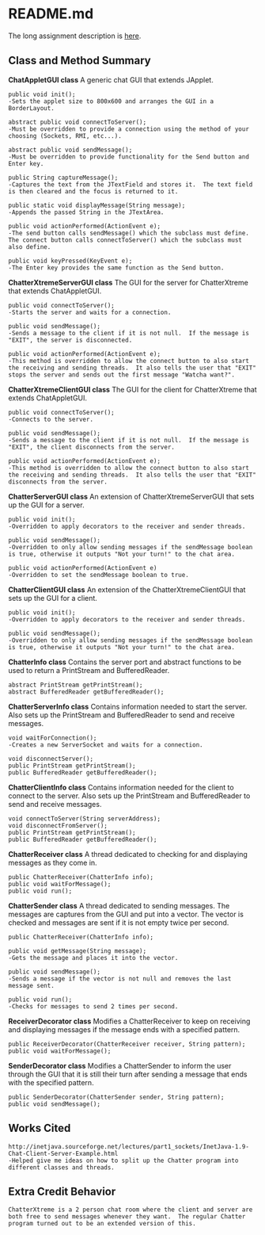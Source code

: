 # README.md

The long assignment description is [here](http://bc-cisc3120-f14.github.io/project2-chatter).

## Class and Method Summary
**ChatAppletGUI class**
	A generic chat GUI that extends JApplet.
	
	public void init();
	-Sets the applet size to 800x600 and arranges the GUI in a BorderLayout.
	
	abstract public void connectToServer();
	-Must be overridden to provide a connection using the method of your choosing (Sockets, RMI, etc...).
	
	abstract public void sendMessage();
	-Must be overridden to provide functionality for the Send button and Enter key.
	
	public String captureMessage();
	-Captures the text from the JTextField and stores it.  The text field is then cleared and the focus is returned to it.
	
	public static void displayMessage(String message);
	-Appends the passed String in the JTextArea.
	
	public void actionPerformed(ActionEvent e);
	-The send button calls sendMessage() which the subclass must define.  The connect button calls connectToServer() which the subclass must also define.
	
	public void keyPressed(KeyEvent e);
	-The Enter key provides the same function as the Send button. 
	
**ChatterXtremeServerGUI class**
	The GUI for the server for ChatterXtreme that extends ChatAppletGUI.
	
	public void connectToServer();
	-Starts the server and waits for a connection.
	
	public void sendMessage();
	-Sends a message to the client if it is not null.  If the message is "EXIT", the server is disconnected.
	
	public void actionPerformed(ActionEvent e);
	-This method is overridden to allow the connect button to also start the receiving and sending threads.  It also tells the user that "EXIT" stops the server and sends out the first message "Watcha want?".
	
**ChatterXtremeClientGUI class**
	The GUI for the client for ChatterXtreme that extends ChatAppletGUI.
	
	public void connectToServer();
	-Connects to the server.
	
	public void sendMessage();
	-Sends a message to the client if it is not null.  If the message is "EXIT", the client disconnects from the server.
	
	public void actionPerformed(ActionEvent e);
	-This method is overridden to allow the connect button to also start the receiving and sending threads.  It also tells the user that "EXIT" disconnects from the server.
	
**ChatterServerGUI class**
	An extension of ChatterXtremeServerGUI that sets up the GUI for a server.
	
	public void init();
	-Overridden to apply decorators to the receiver and sender threads.
	
	public void sendMessage();
	-Overridden to only allow sending messages if the sendMessage boolean is true, otherwise it outputs "Not your turn!" to the chat area.
	
	public void actionPerformed(ActionEvent e)
	-Overridden to set the sendMessage boolean to true.
	
**ChatterClientGUI class**
	An extension of the ChatterXtremeClientGUI that sets up the GUI for a client.
	
	public void init();
	-Overridden to apply decorators to the receiver and sender threads.
	
	public void sendMessage();
	-Overridden to only allow sending messages if the sendMessage boolean is true, otherwise it outputs "Not your turn!" to the chat area.
	
**ChatterInfo class**
	Contains the server port and abstract functions to be used to return a PrintStream and BufferedReader.
	
	abstract PrintStream getPrintStream();
	abstract BufferedReader getBufferedReader();

**ChatterServerInfo class**
	Contains information needed to start the server.  Also sets up the PrintStream and BufferedReader to send and receive messages.
	
	void waitForConnection();
	-Creates a new ServerSocket and waits for a connection.
	
	void disconnectServer();
	public PrintStream getPrintStream();
	public BufferedReader getBufferedReader();

**ChatterClientInfo class**
	Contains information needed for the client to connect to the server.  Also sets up the PrintStream and BufferedReader to send and receive messages.

	void connectToServer(String serverAddress);
	void disconnectFromServer();
	public PrintStream getPrintStream();
	public BufferedReader getBufferedReader();

**ChatterReceiver class**
	A thread dedicated to checking for and displaying messages as they come in.
	
	public ChatterReceiver(ChatterInfo info);
	public void waitForMessage();
	public void run();

**ChatterSender class**
	A thread dedicated to sending messages.  The messages are captures from the GUI and put into a vector.  The vector is checked and messages are sent if it is not empty twice per second.
	
	public ChatterReceiver(ChatterInfo info);
	
	public void getMessage(String message);
	-Gets the message and places it into the vector.
	
	public void sendMessage();
	-Sends a message if the vector is not null and removes the last message sent.
	
	public void run();
	-Checks for messages to send 2 times per second.

**ReceiverDecorator class**
	Modifies a ChatterReceiver to keep on receiving and displaying messages if the message ends with a specified pattern.
	
	public ReceiverDecorator(ChatterReceiver receiver, String pattern);
	public void waitForMessage();

**SenderDecorator class**
	Modifies a ChatterSender to inform the user through the GUI that it is still their turn after sending a message that ends with the specified pattern.
	
	public SenderDecorator(ChatterSender sender, String pattern);
	public void sendMessage();

## Works Cited
	http://inetjava.sourceforge.net/lectures/part1_sockets/InetJava-1.9-Chat-Client-Server-Example.html
	-Helped give me ideas on how to split up the Chatter program into different classes and threads.


## Extra Credit Behavior
	ChatterXtreme is a 2 person chat room where the client and server are both free to send messages whenever they want.  The regular Chatter program turned out to be an extended version of this.